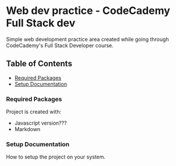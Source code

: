 # Web dev practice - CodeCademy Full Stack dev
Simple web development practice area created while going through
CodeCademy's Full Stack Developer course.
## Table of Contents
- [Required Packages](#required-packages)
- [Setup Documentation](#setup-documentation)
### Required Packages
Project is created with:
- Javascript version???
- Markdown
### Setup Documentation
How to setup the project on your system.

